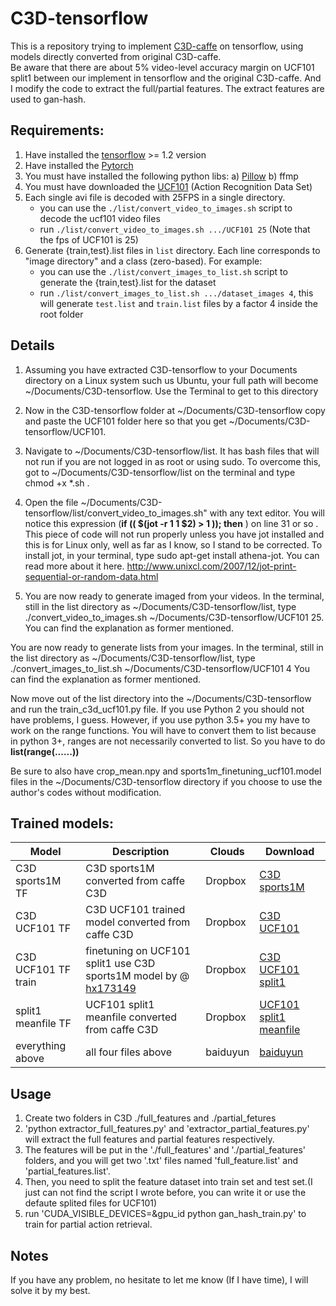 # C3D-tensorflow

This is a repository trying to implement [C3D-caffe][5] on tensorflow, using models directly converted from original C3D-caffe.    
Be aware that there are about 5% video-level accuracy margin on UCF101 split1  between our implement in tensorflow and  the original C3D-caffe. And I modify the code to extract the full/partial features. 
The extract features are used to gan-hash.


## Requirements:

1. Have installed the [tensorflow][1] >= 1.2 version
2. Have installed the [Pytorch][8]
2. You must have installed the following python libs:
a) [Pillow][2]
b) ffmp
3. You must have downloaded the [UCF101][3] (Action Recognition Data Set)
4. Each single avi file is decoded with 25FPS in a single directory.
    - you can use the `./list/convert_video_to_images.sh` script to decode the ucf101 video files
    - run `./list/convert_video_to_images.sh .../UCF101 25` (Note that the fps of UCF101 is 25)
5. Generate {train,test}.list files in `list` directory. Each line corresponds to "image directory" and a class (zero-based). For example:
    - you can use the `./list/convert_images_to_list.sh` script to generate the {train,test}.list for the dataset
    - run `./list/convert_images_to_list.sh .../dataset_images 4`, this will generate `test.list` and `train.list` files by a factor 4 inside the root folder

## Details
1. Assuming you have extracted C3D-tensorflow to your Documents directory on a Linux system such us Ubuntu, your full path will become ~/Documents/C3D-tensorflow. Use the Terminal to get to this directory

2. Now in the C3D-tensorflow folder at ~/Documents/C3D-tensorflow copy and paste the UCF101 folder here so that you get ~/Documents/C3D-tensorflow/UCF101.

3. Navigate to ~/Documents/C3D-tensorflow/list. It has bash files that will not run if you are not logged in as root or using sudo. To overcome this, got to ~/Documents/C3D-tensorflow/list on the terminal and type chmod +x *.sh
.

4. Open the file ~/Documents/C3D-tensorflow/list/convert_video_to_images.sh" with any text editor. You will notice this expression (**if (( $(jot -r 1 1 $2) > 1 )); then** ) on line 31 or so . This piece of code will not run properly unless you have jot installed and this is for Linux only, well as far as I know, so I stand to be corrected. To install jot, in your terminal, type sudo apt-get install athena-jot. You can read more about it here. http://www.unixcl.com/2007/12/jot-print-sequential-or-random-data.html

5. You are now ready to generate imaged from your videos. In the terminal, still in the list directory as ~/Documents/C3D-tensorflow/list, type ./convert_video_to_images.sh ~/Documents/C3D-tensorflow/UCF101 25. You can find the explanation as former mentioned.

You are now ready to generate lists from your images. In the terminal, still in the list directory as ~/Documents/C3D-tensorflow/list, type ./convert_images_to_list.sh ~/Documents/C3D-tensorflow/UCF101 4 You can find the explanation as former mentioned.

Now move out of the list directory into the ~/Documents/C3D-tensorflow and run the train_c3d_ucf101.py file. If you use Python 2 you should not have problems, I guess. However, if you use python 3.5+ you my have to work on the range functions. You will have to convert them to list because in python 3+, ranges are not necessarily converted to list. So you have to do **list(range(......))**

Be sure to also have crop_mean.npy and sports1m_finetuning_ucf101.model files in the ~/Documents/C3D-tensorflow directory if you choose to use the author's codes without modification. 

## Trained models:
|   Model             |   Description     |   Clouds  |  Download   |
| ------------------- | ----------------- |  -------- | ------------|
| C3D sports1M  TF      |C3D sports1M converted from caffe C3D|  Dropbox  |[C3D sports1M ](https://www.dropbox.com/s/zvco2rfufryivqb/conv3d_deepnetA_sport1m_iter_1900000_TF.model?dl=0)       |
| C3D UCF101 TF  |C3D UCF101 trained model converted from caffe C3D|  Dropbox  |[C3D UCF101 ](https://www.dropbox.com/s/u5fxqzks2pkaolx/c3d_ucf101_finetune_whole_iter_20000_TF.model?dl=0 )       |
| C3D UCF101  TF train   |finetuning on UCF101 split1 use C3D sports1M model by  @ [hx173149][7]|  Dropbox  |[C3D UCF101 split1](https://www.dropbox.com/sh/8wcjrcadx4r31ux/AAAkz3dQ706pPO8ZavrztRCca?dl=0)       |
| split1 meanfile  TF   | UCF101 split1 meanfile converted from caffe C3D  |  Dropbox  |[UCF101 split1 meanfile](https://www.dropbox.com/sh/8wcjrcadx4r31ux/AAAkz3dQ706pPO8ZavrztRCca?dl=0)      |
| everything above    |  all four files above  |  baiduyun |[baiduyun](http://pan.baidu.com/s/1nuJe8vn)      |

## Usage

1. Create two folders in C3D ./full_features and ./partial_fetures
2. 'python extractor_full_features.py' and 'extractor_partial_features.py' will extract the full features and partial features respectively.
3. The features will be put in the './full_features' and './partial_features' folders, and you will get two '.txt' files named 'full_feature.list' and 'partial_features.list'.
4. Then, you need to split the feature dataset into train set and test set.(I just can not find the script I wrote before, you can write it or use the defaute splited files for UCF101)
5. run  'CUDA_VISIBLE_DEVICES=&gpu_id python gan_hash_train.py'  to train for partial action retrieval.


## Notes
If you have any problem, no hesitate to let me know (If I have time), I will solve it by my best.


[1]: https://www.tensorflow.org/
[2]: http://pillow.readthedocs.io/en/3.1.x/reference/Image.html
[3]: http://crcv.ucf.edu/data/UCF101.php
[4]: https://github.com/dutran
[5]: https://github.com/facebook/C3D
[6]: http://vlg.cs.dartmouth.edu/c3d/
[7]:https://github.com/hx173149/C3D-tensorflow
[8]:https://github.com/pytorch/pytorch


